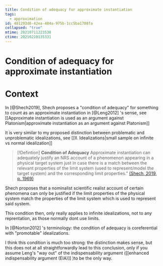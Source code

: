 ```yaml
---
title: Condition of adequacy for approximate instantiation
tags:
  - approximation
id: 481293d6-42ea-484a-975b-1cc5ba1708fa
collapsed: "true"
mtime: 20210711223538
ctime: 20210210135331
---
```


# Condition of adequacy for approximate instantiation

# Context

In [@Shech2019], Shech proposes a "condition of adequacy" for something to count as an approximate instantiation in [@Leng2012] 's sense, see [[Approximate instantiation is used as an argument against Platonism|approximate instantiation as an argument against Platonism]]

It is very similar to my proposed distinction between problematic and unproblematic idealizations, see [[II. Idealizations|small sample on infinite vs normal idealization]]
> [!Defintion]
> **Condition of Adequacy** 
> Approximate instantiation can adequately justify an NRS account of a phenomenon appearing in a physical target system just in case there is a match between the relevant properties of the limit system (used to represent/model the target system) and the corresponding limit properties.” [(Shech, 2019, p. 1969)](zotero://open-pdf/library/items/VJ6ZIURN?page=7) 

Shech proposes that a nominalist scientific realist account of certain phenomena can only be justified if the limit properties of the physical system match the properties of the limit system which is used to represent said system.

This condition then, only really applies to infinite idealizations, not to any reprentation, as those normally dont use limits.

In [@Norton2012] 's terminology: the condition of adequacy is coreferential with "promotable" idealizations.

I think this condition is much too strong: the distinction makes sense, but this does not at all straightforwardly lead to this conclusion, only if you assume Leng's "way out" of the indispensability argument ([[enhanced indispensability argument (EIA)]] )to be the only way.
